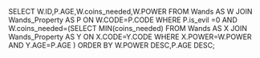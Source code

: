 SELECT W.ID,P.AGE,W.coins_needed,W.POWER
FROM Wands AS W 
JOIN Wands_Property AS P
ON W.CODE=P.CODE
WHERE P.is_evil =0 AND W.coins_needed=(SELECT MIN(coins_needed)
                                      FROM Wands AS X
                                       JOIN Wands_Property AS Y
                                      ON X.CODE=Y.CODE
                                      WHERE X.POWER=W.POWER AND Y.AGE=P.AGE
                                     )
ORDER BY W.POWER DESC,P.AGE DESC;                                     
